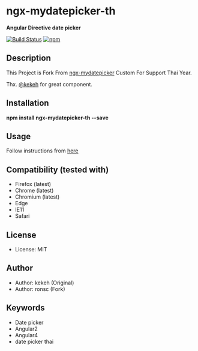 # ngx-mydatepicker-th

**Angular Directive date picker**

[![Build Status](https://travis-ci.org/ronsc/ngx-mydatepicker-th.svg?branch=master)](https://travis-ci.org/ronsc/ngx-mydatepicker-th)
[![npm](https://img.shields.io/npm/v/ngx-mydatepicker.svg?maxAge=2592000?style=flat-square)](https://www.npmjs.com/package/ngx-mydatepicker-th)

## Description
This Project is Fork From [ngx-mydatepicker](https://github.com/kekeh/ngx-mydatepicker) 
Custom For Support Thai Year.

Thx. [@kekeh](https://github.com/kekeh) for great component.

## Installation

__npm install ngx-mydatepicker-th --save__

## Usage

Follow instructions from [here](https://github.com/kekeh/ngx-mydatepicker/blob/master/README.md)

## Compatibility (tested with)
* Firefox (latest)
* Chrome (latest)
* Chromium (latest)
* Edge
* IE11
* Safari

## License
* License: MIT

## Author
* Author: kekeh (Original)
* Author: ronsc (Fork)

## Keywords
* Date picker
* Angular2
* Angular4
* date picker thai
